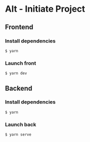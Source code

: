 # Alt - Initiate Project

## Frontend

### Install dependencies

    $ yarn

### Launch front

    $ yarn dev

## Backend

### Install dependencies

    $ yarn

### Launch back

    $ yarn serve

